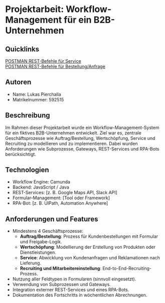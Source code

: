 # Projektarbeit: Workflow-Management für ein B2B-Unternehmen


## Quicklinks
[POSTMAN REST-Befehle für Service](MAS%20Camunda%20Service.postman_collection.json)  
[POSTMAN REST-Befehle für Bestellung/Anfrage](postman_collection_bestellunganfrage.json)

## Autoren
- Name: Lukas Pierchalla
- Matrikelnummer: 592515

## Beschreibung
Im Rahmen dieser Projektarbeit wurde ein Workflow-Management-System für ein fiktives B2B-Unternehmen entwickelt. Ziel war es, zentrale Geschäftsprozesse wie Auftrag/Bestellung, Wertschöpfung, Service und Recruiting zu modellieren und zu implementieren. Dabei wurden Anforderungen wie Subprozesse, Gateways, REST-Services und RPA-Bots berücksichtigt.

## Technologien
- Workflow Engine: Camunda
- Backend: JavaScript / Java
- REST-Services: [z. B. Google Maps API, Slack API]
- Formular-Management: [Tool oder Framework]
- RPA-Bot: [z. B. UIPath, Automation Anywhere]

## Anforderungen und Features
- Mindestens 4 Geschäftsprozesse: 
  - **Auftrag/Bestellung**: Prozess für Kundenbestellungen mit Formular und Freigabe-Logik.
  - **Wertschöpfung**: Modellierung der Erstellung von Produkten oder Dienstleistungen.
  - **Service**: Abwicklung von Kundenanfragen und Reklamationen nach Lieferung.
  - **Recruiting und Mitarbeitereinstellung**: End-to-End-Recruiting-Prozess.
- Nutzung aller Feldtypen in Formularen (sinnvoll eingesetzt).
- Verwendung von Subprozessen und Gateways.
- Integration externer REST-Services und eines RPA-Bots.
- Dokumentation des Fortschritts in wöchentlichen Abrechnungen.

